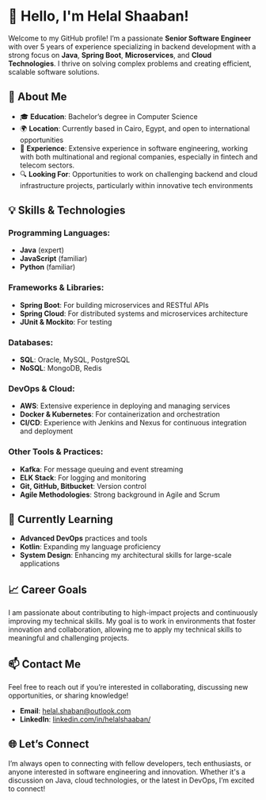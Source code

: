 
# 👋 Hello, I'm Helal Shaaban!

Welcome to my GitHub profile! I’m a passionate **Senior Software Engineer** with over 5 years of experience specializing in backend development with a strong focus on **Java**, **Spring Boot**, **Microservices**, and **Cloud Technologies**. I thrive on solving complex problems and creating efficient, scalable software solutions.

## 🚀 About Me

- 🎓 **Education**: Bachelor’s degree in Computer Science
- 🌍 **Location**: Currently based in Cairo, Egypt, and open to international opportunities
- 💼 **Experience**: Extensive experience in software engineering, working with both multinational and regional companies, especially in fintech and telecom sectors.
- 🔍 **Looking For**: Opportunities to work on challenging backend and cloud infrastructure projects, particularly within innovative tech environments

## 💡 Skills & Technologies

### Programming Languages:
- **Java** (expert)
- **JavaScript** (familiar)
- **Python** (familiar)

### Frameworks & Libraries:
- **Spring Boot**: For building microservices and RESTful APIs
- **Spring Cloud**: For distributed systems and microservices architecture
- **JUnit & Mockito**: For testing

### Databases:
- **SQL**: Oracle, MySQL, PostgreSQL
- **NoSQL**: MongoDB, Redis

### DevOps & Cloud:
- **AWS**: Extensive experience in deploying and managing services
- **Docker & Kubernetes**: For containerization and orchestration
- **CI/CD**: Experience with Jenkins and Nexus for continuous integration and deployment

### Other Tools & Practices:
- **Kafka**: For message queuing and event streaming
- **ELK Stack**: For logging and monitoring
- **Git, GitHub, Bitbucket**: Version control
- **Agile Methodologies**: Strong background in Agile and Scrum

## 🌱 Currently Learning

- **Advanced DevOps** practices and tools
- **Kotlin**: Expanding my language proficiency
- **System Design**: Enhancing my architectural skills for large-scale applications

## 📈 Career Goals

I am passionate about contributing to high-impact projects and continuously improving my technical skills. My goal is to work in environments that foster innovation and collaboration, allowing me to apply my technical skills to meaningful and challenging projects.

## 📫 Contact Me

Feel free to reach out if you’re interested in collaborating, discussing new opportunities, or sharing knowledge!

- **Email**: [helal.shaban@outlook.com](mailto:helal.shaban@outlook.com)
- **LinkedIn**: [linkedin.com/in/helalshaaban/](https://linkedin.com/in/helalshaaban/)

## 🌐 Let’s Connect

I’m always open to connecting with fellow developers, tech enthusiasts, or anyone interested in software engineering and innovation. Whether it's a discussion on Java, cloud technologies, or the latest in DevOps, I’m excited to connect!
